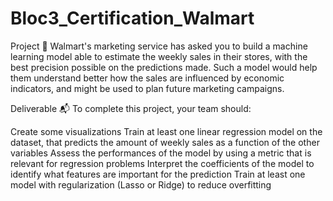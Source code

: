 # Bloc3_Certification_Walmart
Project 🚧
Walmart's marketing service has asked you to build a machine learning model able to estimate the weekly sales in their stores, 
with the best precision possible on the predictions made. Such a model would help them understand better how the sales are influenced by economic indicators, and might be used to plan future marketing campaigns.

Deliverable 📬
To complete this project, your team should:

Create some visualizations
Train at least one linear regression model on the dataset, that predicts the amount of weekly sales as a function of the other variables
Assess the performances of the model by using a metric that is relevant for regression problems
Interpret the coefficients of the model to identify what features are important for the prediction
Train at least one model with regularization (Lasso or Ridge) to reduce overfitting
